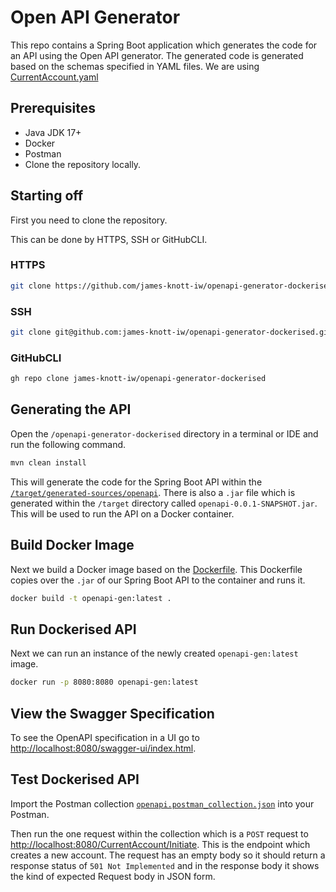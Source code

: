# Open API Generator

This repo contains a Spring Boot application which generates the code for an API using the Open API generator. The generated code is generated based on the schemas specified in YAML files. We are using [CurrentAccount.yaml](/src/main/resources/CurrentAccount.yaml)

## Prerequisites

- Java JDK 17+
- Docker
- Postman
- Clone the repository locally.

## Starting off

First you need to clone the repository.

This can be done by HTTPS, SSH or GitHubCLI.

### HTTPS

```bash
git clone https://github.com/james-knott-iw/openapi-generator-dockerised.git
```

### SSH

```bash
git clone git@github.com:james-knott-iw/openapi-generator-dockerised.git
```

### GitHubCLI

```bash
gh repo clone james-knott-iw/openapi-generator-dockerised
```

## Generating the API

Open the `/openapi-generator-dockerised` directory in a terminal or IDE and run the following command.

```bash
mvn clean install
```

This will generate the code for the Spring Boot API within the [`/target/generated-sources/openapi`](/target/generated-sources/openapi/). There is also a `.jar` file which is generated within the `/target` directory called `openapi-0.0.1-SNAPSHOT.jar`. This will be used to run the API on a Docker container.

## Build Docker Image

Next we build a Docker image based on the [Dockerfile](Dockerfile). This Dockerfile copies over the `.jar` of our Spring Boot API to the container and runs it.

```bash
docker build -t openapi-gen:latest .
```

## Run Dockerised API

Next we can run an instance of the newly created `openapi-gen:latest` image.

```bash
docker run -p 8080:8080 openapi-gen:latest
```

## View the Swagger Specification

To see the OpenAPI specification in a UI go to [http://localhost:8080/swagger-ui/index.html](http://localhost:8080/swagger-ui/index.html).

## Test Dockerised API

Import the Postman collection [`openapi.postman_collection.json`](openapi.postman_collection.json) into your Postman.

Then run the one request within the collection which is a `POST` request to [http://localhost:8080/CurrentAccount/Initiate](http://localhost:8080/CurrentAccount/Initiate). This is the endpoint which creates a new account. The request has an empty body so it should return a response status of `501 Not Implemented` and in the response body it shows the kind of expected Request body in JSON form.
